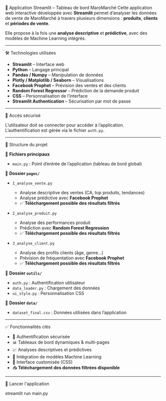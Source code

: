 📱 Application Streamlit – Tableau de bord MaroMarché
Cette application web interactive développée avec **Streamlit** permet d’analyser les données de vente de MaroMarché à travers plusieurs dimensions : **produits**, **clients** et **périodes de vente**.

Elle propose à la fois une **analyse descriptive** et **prédictive**, avec des modèles de Machine Learning intégrés.

---

🛠️ Technologies utilisées

- **Streamlit** – Interface web
- **Python** – Langage principal
- **Pandas / Numpy** – Manipulation de données
- **Plotly / Matplotlib / Seaborn** – Visualisations
- **Facebook Prophet** – Prévision des ventes et des clients
- **Random Forest Regressor** – Prédiction de la demande produit
- **CSS** – Personnalisation de l’interface
- **Streamlit Authentication** – Sécurisation par mot de passe

---

🔐 Accès sécurisé

L’utilisateur doit se connecter pour accéder à l’application.  
L’authentification est gérée via le fichier `auth.py`.

---

📁 Structure du projet

🔹 **Fichiers principaux**  
- `main.py` : Point d’entrée de l’application (tableau de bord global)

🔹 **Dossier `pages/`**  
- `1_analyse_vente.py`  
  - Analyse descriptive des ventes (CA, top produits, tendances)
  - Analyse prédictive avec **Facebook Prophet**
  - ✅ **Téléchargement possible des résultats filtrés**

- `2_analyse_produit.py`  
  - Analyse des performances produit
  - Prédiction avec **Random Forest Regression**
  - ✅ **Téléchargement possible des résultats filtrés**

- `3_analyse_client.py`  
  - Analyse des profils clients (âge, genre…)
  - Prévision de fréquentation avec **Facebook Prophet**
  - ✅ **Téléchargement possible des résultats filtrés**

🔹 **Dossier `outils/`**  
- `auth.py` : Authentification utilisateur
- `data_loader.py` : Chargement des données
- `ui_style.py` : Personnalisation CSS

🔹 **Dossier `data/`**  
- `dataset_final.csv` : Données utilisées dans l’application

---

✅ Fonctionnalités clés

- 🔑 Authentification sécurisée
- 📊 Tableaux de bord dynamiques & multi-pages
- 📈 Analyses descriptives et prédictives
- 🧠 Intégration de modèles Machine Learning
- 🎨 Interface customisée (CSS)
- 📥 **Téléchargement des données filtrées disponible**

---

🚀 Lancer l'application


streamlit run main.py
